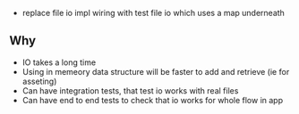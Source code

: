 - replace file io impl wiring with test file io which uses a map underneath

## Why

- IO takes a long time
- Using in memeory data structure will be faster to add and retrieve (ie for asseting)
- Can have integration tests, that test io works  with real files
- Can have end to end tests to check that io works for whole flow in app